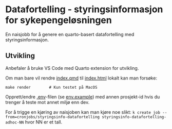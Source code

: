 # Datafortelling - styringsinformasjon for sykepengeløsningen

En naisjobb for å genere en quarto-basert datafortelling med styringsinformasjon.

## Utvikling

Anbefaler å bruke VS Code med Quarto extension for utvikling. 

Om man bare vil rendre [index.qmd](index.qmd) til [index.html](index.html) lokalt kan man forsøke:

```shell
make render        # Kun testet på MacOS
```

Opprett/endre [.env](.env)-filen (se [env.example](env.example)) med annen prosjekt-id hvis du trenger å teste mot annet miljø enn dev.

For å trigge en kjøring av naisjoben kan man kjøre noe slikt: `k create job --from=cronjobs/styringsinfo-datafortelling styringsinfo-datafortelling-adhoc-NN` hvor NN er et tall.